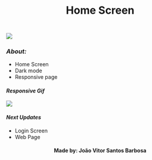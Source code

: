 <!DOCTYPE html>
<html lang="en">
	<head>
		<meta charset="UTF-8" />
		<meta http-equiv="X-UA-Compatible" content="IE=edge" />
		<meta name="viewport" content="width=device-width, initial-scale=1.0" />
		<link rel="stylesheet" href="/assets/styles.css" />
		<link href="https://fonts.googleapis.com/css2?family=Oswald:wght@300&display=swap" rel="stylesheet">
	</head>
	<body>
		<h1 style="text-align: center;">Home Screen</h1>
		<img src="https://cdn.discordapp.com/attachments/953345636533698580/988258087238500382/site.gif" style="margin-top: 25px;">
		<h3 style="font-style: italic;">About:</h3>
		<ul>
			<li>Home Screen</li>
			<li>Dark mode</li>
			<li>Responsive page</li>
		</ul>
		<h4 style="font-style: italic;">Responsive Gif</h4>
		<img src="https://cdn.discordapp.com/attachments/953345636533698580/988264782547255337/site.gif">
		<h4 style="font-style: italic;">Next Updates</h4>
		<ul>
			<li>Login Screen</li>
			<li>Web Page</li>
		</ul>
		<h4 style="text-align:center;">Made by: João Vitor Santos Barbosa</h2>
	</body>
</html>
